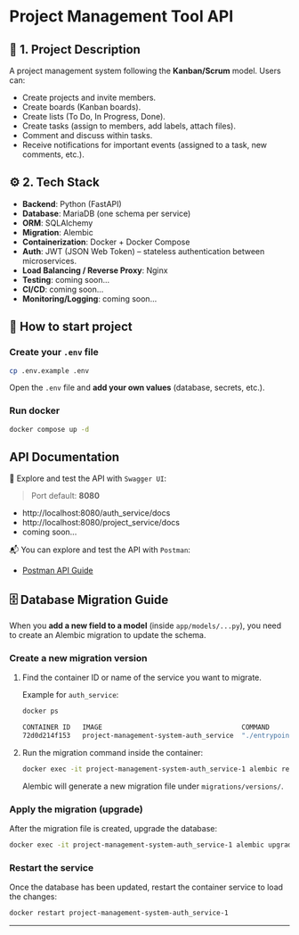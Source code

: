 # Project Management Tool API

## 📝 1. Project Description

A project management system following the **Kanban/Scrum** model. Users can:

-   Create projects and invite members.
-   Create boards (Kanban boards).
-   Create lists (To Do, In Progress, Done).
-   Create tasks (assign to members, add labels, attach files).
-   Comment and discuss within tasks.
-   Receive notifications for important events (assigned to a task, new comments, etc.).

## ⚙️ 2. Tech Stack

-   **Backend**: Python (FastAPI)
-   **Database**: MariaDB (one schema per service)
-   **ORM**: SQLAlchemy
-   **Migration**: Alembic
-   **Containerization**: Docker + Docker Compose
-   **Auth**: JWT (JSON Web Token) – stateless authentication between microservices.
-   **Load Balancing / Reverse Proxy**: Nginx
-   **Testing**: coming soon...
-   **CI/CD**: coming soon...
-   **Monitoring/Logging**: coming soon...

## 🚀 How to start project

### Create your `.env` file

```bash
cp .env.example .env
```

Open the `.env` file and **add your own values** (database, secrets, etc.).

### Run docker

```bash
docker compose up -d
```

## API Documentation

📖 Explore and test the API with `Swagger UI`:

> Port default: **8080**

-   http://localhost:8080/auth_service/docs
-   http://localhost:8080/project_service/docs
-   coming soon...

📬 You can explore and test the API with `Postman`:

-   [Postman API Guide](https://documenter.getpostman.com/view/25520088/2sB3BLjTTi)

## 🗄️ Database Migration Guide

When you **add a new field to a model** (inside `app/models/...py`), you need to create an Alembic migration to update the schema.

### Create a new migration version

1. Find the container ID or name of the service you want to migrate.

    Example for `auth_service`:

    ```bash
    docker ps
    ```

    ```bash
    CONTAINER ID   IMAGE                                   COMMAND            NAMES
    72d0d214f153   project-management-system-auth_service  "./entrypoint.sh" project-management-system-auth_service-1
    ```

2. Run the migration command inside the container:

    ```bash
    docker exec -it project-management-system-auth_service-1 alembic revision --autogenerate -m "Your message"
    ```

    Alembic will generate a new migration file under `migrations/versions/`.

### Apply the migration (upgrade)

After the migration file is created, upgrade the database:

```bash
docker exec -it project-management-system-auth_service-1 alembic upgrade head
```

### Restart the service

Once the database has been updated, restart the container service to load the changes:

```bash
docker restart project-management-system-auth_service-1
```

---
